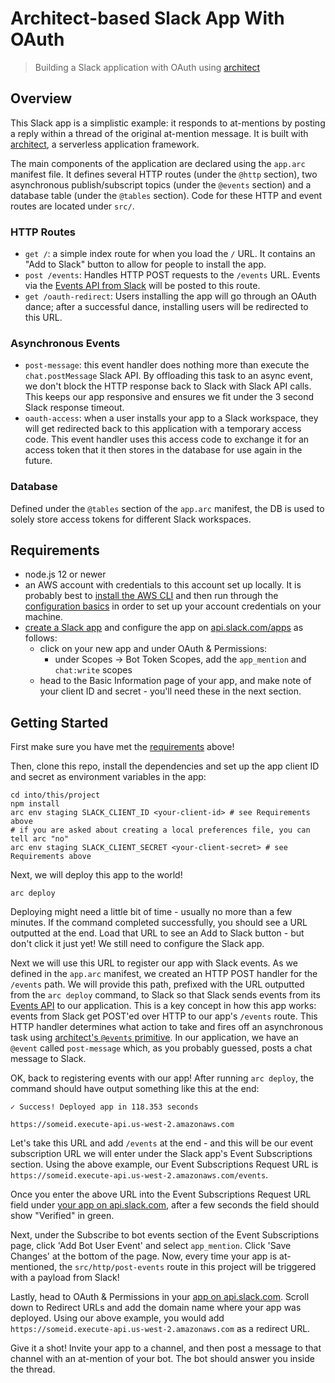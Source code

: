# Architect-based Slack App With OAuth

> Building a Slack application with OAuth using [architect][arc]

## Overview

This Slack app is a simplistic example: it responds to at-mentions by posting a
reply within a thread of the original at-mention message. It is built with
[architect][arc], a serverless application framework.

The main components of the application are declared using the `app.arc` manifest
file. It defines several HTTP routes (under the `@http` section), two
asynchronous publish/subscript topics (under the `@events` section) and a
database table (under the `@tables` section). Code for these HTTP and event routes
are located under `src/`.

### HTTP Routes

- `get /`: a simple index route for when you load the `/` URL. It contains an
    "Add to Slack" button to allow for people to install the app.
- `post /events`: Handles HTTP POST requests to the `/events` URL. Events via
    the [Events API from Slack][events] will be posted to this route.
- `get /oauth-redirect`: Users installing the app will go through an OAuth
    dance; after a successful dance, installing users will be redirected to this
    URL.

### Asynchronous Events

- `post-message`: this event handler does nothing more than execute the
    `chat.postMessage` Slack API. By offloading this task to an async event, we
    don't block the HTTP response back to Slack with Slack API calls. This keeps
    our app responsive and ensures we fit under the 3 second Slack response timeout.
- `oauth-access`: when a user installs your app to a Slack workspace, they will
    get redirected back to this application with a temporary access code. This
    event handler uses this access code to exchange it for an access token that
    it then stores in the database for use again in the future.

### Database

Defined under the `@tables` section of the `app.arc` manifest, the DB is used to
solely store access tokens for different Slack workspaces.

## Requirements

- node.js 12 or newer
- an AWS account with credentials to this account set up locally. It is
    probably best to [install the AWS
    CLI](https://docs.aws.amazon.com/cli/latest/userguide/install-cliv2.html)
    and then run through the [configuration
    basics](https://docs.aws.amazon.com/cli/latest/userguide/cli-configure-quickstart.html)
    in order to set up your account credentials on your machine.
- [create a Slack app](https://api.slack.com/authentication/basics) and
    configure the app on [api.slack.com/apps][apps] as
    follows:
  - click on your new app and under OAuth & Permissions:
    - under Scopes -> Bot Token Scopes, add the `app_mention` and `chat:write` scopes
  - head to the Basic Information page of your app, and make note of your client
      ID and secret - you'll need these in the next section.

## Getting Started

First make sure you have met the [requirements](#requirements) above!

Then, clone this repo, install the dependencies and set up the app client ID and
secret as environment variables in the app:

    cd into/this/project
    npm install
    arc env staging SLACK_CLIENT_ID <your-client-id> # see Requirements above
    # if you are asked about creating a local preferences file, you can tell arc "no"
    arc env staging SLACK_CLIENT_SECRET <your-client-secret> # see Requirements above

Next, we will deploy this app to the world!

    arc deploy

Deploying might need a little bit of time - usually no more than a few minutes.
If the command completed successfully, you should see a URL outputted at the
end. Load that URL to see an Add to Slack button - but don't click it just yet!
We still need to configure the Slack app.

Next we will use this URL to register our app with Slack events. As we defined
in the `app.arc` manifest, we created an HTTP POST handler for the `/events`
path. We will provide this path, prefixed with the URL outputted from the `arc
deploy` command, to Slack so that Slack sends events from its [Events
API][events] to our application. This is a key concept in how this app works:
events from Slack get POST'ed over HTTP to our app's `/events` route. This HTTP
handler determines what action to take and fires off an asynchronous task using
[architect's `@events` primitive](https://arc.codes/docs/en/reference/app.arc/events).
In our application, we have an `@event` called `post-message` which, as
you probably guessed, posts a chat message to Slack.

OK, back to registering events with our app! After running `arc deploy`, the
command should have output something like this at the end:

    ✓ Success! Deployed app in 118.353 seconds

    https://someid.execute-api.us-west-2.amazonaws.com

Let's take this URL and add `/events` at the end - and this will be our event
subscription URL we will enter under the Slack app's Event Subscriptions
section. Using the above example, our Event Subscriptions Request URL is
`https://someid.execute-api.us-west-2.amazonaws.com/events`.

Once you enter the above URL into the Event Subscriptions Request URL field under
[your app on api.slack.com][apps], after a few seconds the field should show
"Verified" in green.

Next, under the Subscribe to bot events section of the Event Subscriptions page,
click 'Add Bot User Event' and select `app_mention`. Click 'Save Changes' at the
bottom of the page. Now, every time your app is at-mentioned, the
`src/http/post-events` route in this project will be triggered with a payload
from Slack!

Lastly, head to OAuth & Permissions in your [app on api.slack.com][apps]. Scroll
down to Redirect URLs and add the domain name where your app was deployed. Using
our above example, you would add
`https://someid.execute-api.us-west-2.amazonaws.com` as a redirect URL.

Give it a shot! Invite your app to a channel, and then post a message to that
channel with an at-mention of your bot. The bot should answer you inside the
thread.

[arc]: https://arc.codes
[apps]: https://api.slack.com/apps
[events]: https://api.slack.com/apis/connections/events-api
